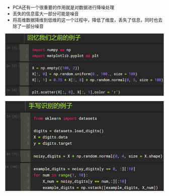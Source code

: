 - PCA还有一个很重要的作用就是对数据进行降噪处理
- 丢失的信息蛮大一部分可能是噪音
- 将高维数据降维到低维的这一个过程中，降低了维度，丢失了信息，同时也去除了一部分噪音

![1568960944910](assets/1568960944910.png)

![1568960972942](assets/1568960972942.png)

